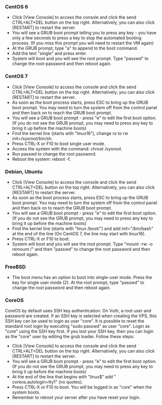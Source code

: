### CentOS 6 ###

- Click [View Console] to access the console and click the send CTRL+ALT+DEL button on the top right. Alternatively, you can also click [RESTART] to restart the server.
- You will see a GRUB boot prompt telling you to press any key - you have only a few seconds to press a key to stop the automated booting process. (If you miss this prompt you will need to restart the VM again)
- At the GRUB prompt, type "a" to append to the boot command.
- Add the text "single" and press enter.
- System will boot and you will see the root prompt. Type "passwd" to change the root-password and then reboot again.

### CentOS 7 ###

- Click [View Console] to access the console and click the send CTRL+ALT+DEL button on the top right. Alternatively, you can also click [RESTART] to restart the server.
- As soon as the boot process starts, press ESC to bring up the GRUB boot prompt. You may need to turn the system off from the control panel and then back on to reach the GRUB boot prompt.
- You will see a GRUB boot prompt - press "e" to edit the first boot option. (If you do not see the GRUB prompt, you may need to press any key to bring it up before the machine boots)
- Find the kernel line (starts with "linux16"), change ro to rw init=/sysroot/bin/sh.
- Press CTRL-X or F10 to boot single user mode.
- Access the system with the command: chroot /sysroot.
- Run passwd to change the root password.
- Reboot the system: reboot -f.

### Debian, Ubuntu ###

- Click [View Console] to access the console and click the send CTRL+ALT+DEL button on the top right. Alternatively, you can also click [RESTART] to restart the server.
- As soon as the boot process starts, press ESC to bring up the GRUB boot prompt. You may need to turn the system off from the control panel and then back on to reach the GRUB boot prompt.
- You will see a GRUB boot prompt - press "e" to edit the first boot option. (If you do not see the GRUB prompt, you may need to press any key to bring it up before the machine boots)
- Find the kernel line (starts with "linux /boot/") and add init="/bin/bash" at the end of the line (On CentOS 7, the line may start with linux16).
- Press CTRL-X or F10 to boot.
- System will boot and you will see the root prompt. Type "mount -rw -o remount /" and then "passwd" to change the root password and then reboot again.

### FreeBSD ###

- The boot menu has an option to boot into single-user mode. Press the key for single user mode (2). At the root prompt, type "passwd" to change the root password and then reboot again.

### CoreOS ###

CoreOS by default uses SSH key authentication. On Vultr, a root user and password are created. If an SSH key is selected when creating the VPS, this SSH key can be used to login as user "core".
It is possible to reset the standard root login by executing "sudo passwd" as user "core". Login as "core" using the SSH key first.
If you lost your SSH key, then you can login as the "core" user by editing the grub loader. Follow these steps:

- Click [View Console] to access the console and click the send CTRL+ALT+DEL button on the top right. Alternatively, you can also click [RESTART] to restart the server.
- You will see a GRUB boot prompt - press "e" to edit the first boot option. (If you do not see the GRUB prompt, you may need to press any key to bring it up before the machine boots)
- At the end of the line that begins with "linux$" add " coreos.autologin=tty1" (no quotes).
- Press CTRL-X or F10 to boot. You will be logged in as "core" when the system boots.
- Remember to reboot your server after you have reset your login.
